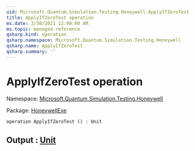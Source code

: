 ```yaml
---
uid: Microsoft.Quantum.Simulation.Testing.Honeywell.ApplyIfZeroTest
title: ApplyIfZeroTest operation
ms.date: 3/30/2021 12:00:00 AM
ms.topic: managed-reference
qsharp.kind: operation
qsharp.namespace: Microsoft.Quantum.Simulation.Testing.Honeywell
qsharp.name: ApplyIfZeroTest
qsharp.summary: ''
---
```


# ApplyIfZeroTest operation

Namespace: [Microsoft.Quantum.Simulation.Testing.Honeywell](xref:Microsoft.Quantum.Simulation.Testing.Honeywell)

Package: [HoneywellExe](https://nuget.org/packages/HoneywellExe)




```qsharp
operation ApplyIfZeroTest () : Unit
```


## Output : [Unit](xref:microsoft.quantum.lang-ref.unit)

